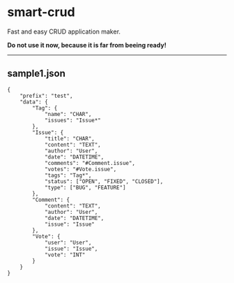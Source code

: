 # smart-crud
Fast and easy CRUD application maker.

__Do not use it now, because it is far from beeing ready!__

----

## sample1.json

```
{
    "prefix": "test",
    "data": {
        "Tag": {
            "name": "CHAR",
            "issues": "Issue*"
        },
        "Issue": {
            "title": "CHAR",
            "content": "TEXT",
            "author": "User",
            "date": "DATETIME",
            "comments": "#Comment.issue",
            "votes": "#Vote.issue",
            "tags": "Tag*",
            "status": ["OPEN", "FIXED", "CLOSED"],
            "type": ["BUG", "FEATURE"]
        },
        "Comment": {
            "content": "TEXT",
            "author": "User",
            "date": "DATETIME",
            "issue": "Issue"
        },
        "Vote": {
            "user": "User",
            "issue": "Issue",
            "vote": "INT"
        }
    }
}
```

